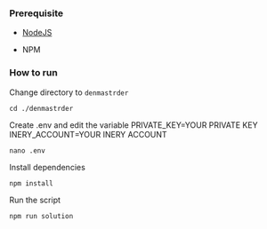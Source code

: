 ### Prerequisite

- [NodeJS](https://nodejs.org/en/)

- NPM



### How to run

Change directory to ```denmastrder```

```shell
cd ./denmastrder
```

Create .env and edit the variable
PRIVATE_KEY=YOUR PRIVATE KEY
INERY_ACCOUNT=YOUR INERY ACCOUNT

```shell
nano .env
```

Install dependencies

```shell
npm install
```

Run the script

```
npm run solution
```
